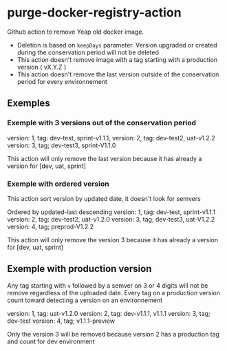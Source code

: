 # purge-docker-registry-action

Github action to remove Yeap old docker image.

- Deletion is based on `keepDays` parameter. Version upgraded or created during the conservation period will not be deleted
- This action doesn't remove image with a tag starting with a production version ( vX.Y.Z )
- This action doesn't remove the last version outside of the conservation period for every environnement

## Exemples

### Exemple with 3 versions out of the conservation period

version: 1, tag: dev-test, sprint-v1.1.1,
version: 2, tag: dev-test2, uat-v1.2.2
version: 3, tag; dev-test3, sprint-V1.1.0

This action will only remove the last version because it has already a version for [dev, uat, sprint]

### Exemple with ordered version

This action sort version by updated date, it doesn't look for semvers

Ordered by  updated-last descending
version: 1, tag: dev-test, sprint-v1.1.1
version: 2, tag: dev-test2, uat-v1.2.0
version: 3, tag; dev-test3, uat-V1.2.2
version: 4, tag; preprod-V1.2.2

This action will only remove the version 3 because it has already a version for [dev, uat, sprint]

## Exemple with production version

Any tag starting with `v` followed by a semver on 3 or 4 digits will not be remove regardless of the uploaded date.
Every tag on a production version count toward detecting a version on an environnement

version: 1, tag: uat-v1.2.0
version: 2, tag: dev-v1.1.1, v1.1.1
version: 3, tag; dev-test
version: 4, tag; v1.1.1-preview

Only the version 3 will be removed because version 2 has a production tag and count for dev environment




